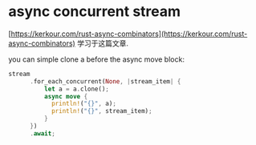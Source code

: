 # async concurrent stream

[https://kerkour.com/rust-async-combinators](https://kerkour.com/rust-async-combinators) 学习于这篇文章.


you can simple clone a before the async move block:

```rust
stream
      .for_each_concurrent(None, |stream_item| {
          let a = a.clone();
          async move {
            println!("{}", a);
            println!("{}", stream_item);
          }
      })
      .await;
```